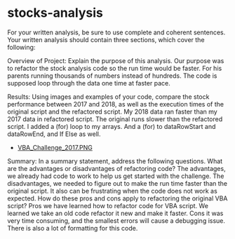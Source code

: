 # stocks-analysis
For your written analysis, be sure to use complete and coherent sentences. Your written analysis should contain three sections, which cover the following:

Overview of Project: Explain the purpose of this analysis.
Our purpose was to refactor the stock analysis code so the run time would be faster. For his parents running thousands of numbers instead of hundreds. The code is supposed loop through the data one time at faster pace.


Results: Using images and examples of your code, compare the stock performance between 2017 and 2018, as well as the execution times of the original script and the refactored script. My 2018 data ran faster than my 2017 data in refactored script. The original runs slower than the refactored script. I added a (for) loop to my arrays. And a (for) to dataRowStart and dataRowEnd, and If Else as well.

- [VBA_Challenge_2017.PNG](https://github.com/gabby338414/stocks-analysis/blob/26220bf3a14c97e03202786d6a3f371b6558cf83/Resources/VBA_Challenge_2017.PNG)

Summary: In a summary statement, address the following questions.
What are the advantages or disadvantages of refactoring code? The advantages, we already had code to work to help us get started with the challenge. The disadvantages, we needed to figure out to make the run time faster than the original script. It also can be frustrating when the code does not work as expected.
How do these pros and cons apply to refactoring the original VBA script? Pros we have learned how to refactor code for VBA script. We learned we take an old code refactor it new and make it faster. Cons it was very time consuming, and the smallest errors will cause a debugging issue. There is also a lot of formatting for this code.
